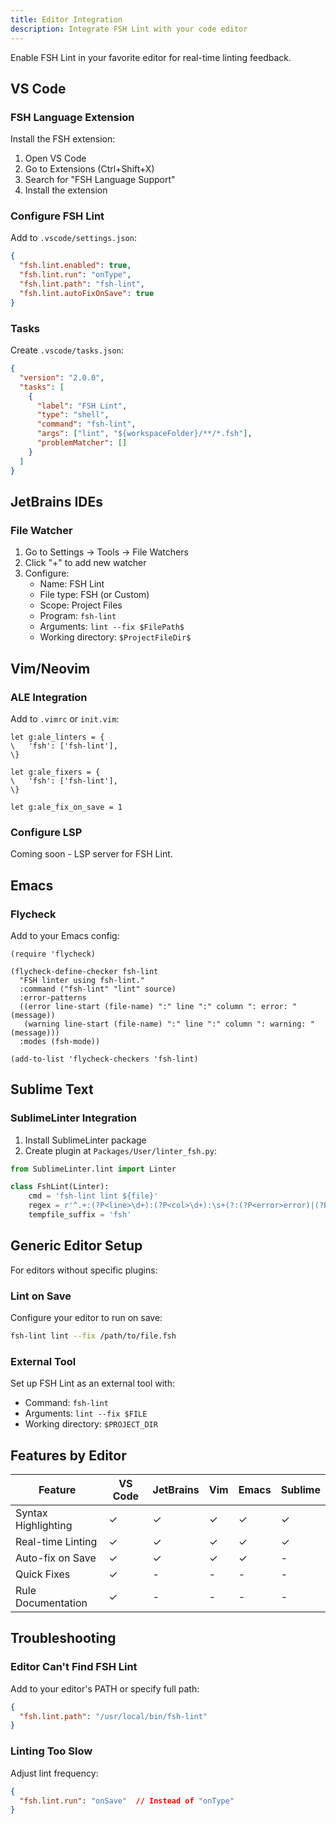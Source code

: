 ```yaml
---
title: Editor Integration
description: Integrate FSH Lint with your code editor
---
```


Enable FSH Lint in your favorite editor for real-time linting feedback.

## VS Code

### FSH Language Extension

Install the FSH extension:

1. Open VS Code
2. Go to Extensions (Ctrl+Shift+X)
3. Search for "FSH Language Support"
4. Install the extension

### Configure FSH Lint

Add to `.vscode/settings.json`:

```json
{
  "fsh.lint.enabled": true,
  "fsh.lint.run": "onType",
  "fsh.lint.path": "fsh-lint",
  "fsh.lint.autoFixOnSave": true
}
```

### Tasks

Create `.vscode/tasks.json`:

```json
{
  "version": "2.0.0",
  "tasks": [
    {
      "label": "FSH Lint",
      "type": "shell",
      "command": "fsh-lint",
      "args": ["lint", "${workspaceFolder}/**/*.fsh"],
      "problemMatcher": []
    }
  ]
}
```

## JetBrains IDEs

### File Watcher

1. Go to Settings → Tools → File Watchers
2. Click "+" to add new watcher
3. Configure:
   - Name: FSH Lint
   - File type: FSH (or Custom)
   - Scope: Project Files
   - Program: `fsh-lint`
   - Arguments: `lint --fix $FilePath$`
   - Working directory: `$ProjectFileDir$`

## Vim/Neovim

### ALE Integration

Add to `.vimrc` or `init.vim`:

```vim
let g:ale_linters = {
\   'fsh': ['fsh-lint'],
\}

let g:ale_fixers = {
\   'fsh': ['fsh-lint'],
\}

let g:ale_fix_on_save = 1
```

### Configure LSP

Coming soon - LSP server for FSH Lint.

## Emacs

### Flycheck

Add to your Emacs config:

```elisp
(require 'flycheck)

(flycheck-define-checker fsh-lint
  "FSH linter using fsh-lint."
  :command ("fsh-lint" "lint" source)
  :error-patterns
  ((error line-start (file-name) ":" line ":" column ": error: " (message))
   (warning line-start (file-name) ":" line ":" column ": warning: " (message)))
  :modes (fsh-mode))

(add-to-list 'flycheck-checkers 'fsh-lint)
```

## Sublime Text

### SublimeLinter Integration

1. Install SublimeLinter package
2. Create plugin at `Packages/User/linter_fsh.py`:

```python
from SublimeLinter.lint import Linter

class FshLint(Linter):
    cmd = 'fsh-lint lint ${file}'
    regex = r'^.+:(?P<line>\d+):(?P<col>\d+):\s+(?:(?P<error>error)|(?P<warning>warning)):\s+(?P<message>.+)$'
    tempfile_suffix = 'fsh'
```

## Generic Editor Setup

For editors without specific plugins:

### Lint on Save

Configure your editor to run on save:

```bash
fsh-lint lint --fix /path/to/file.fsh
```

### External Tool

Set up FSH Lint as an external tool with:
- Command: `fsh-lint`
- Arguments: `lint --fix $FILE`
- Working directory: `$PROJECT_DIR`

## Features by Editor

| Feature | VS Code | JetBrains | Vim | Emacs | Sublime |
|---------|---------|-----------|-----|-------|---------|
| Syntax Highlighting | ✓ | ✓ | ✓ | ✓ | ✓ |
| Real-time Linting | ✓ | ✓ | ✓ | ✓ | ✓ |
| Auto-fix on Save | ✓ | ✓ | ✓ | ✓ | - |
| Quick Fixes | ✓ | - | - | - | - |
| Rule Documentation | ✓ | - | - | - | - |

## Troubleshooting

### Editor Can't Find FSH Lint

Add to your editor's PATH or specify full path:

```json
{
  "fsh.lint.path": "/usr/local/bin/fsh-lint"
}
```

### Linting Too Slow

Adjust lint frequency:

```json
{
  "fsh.lint.run": "onSave"  // Instead of "onType"
}
```
